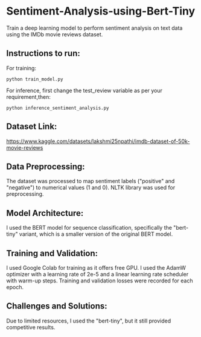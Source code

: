 # Sentiment-Analysis-using-Bert-Tiny
Train a deep learning model to perform sentiment analysis on text data using the IMDb movie reviews dataset.

## Instructions to run:
For training:

``` python train_model.py ```

For inference, first change the test_review variable as per your requirement,then:

``` python inference_sentiment_analysis.py ```

## Dataset Link:
https://www.kaggle.com/datasets/lakshmi25npathi/imdb-dataset-of-50k-movie-reviews

## Data Preprocessing:
The dataset was processed to map sentiment labels ("positive" and "negative") to numerical values (1 and 0).
NLTK library was used for preprocessing.

## Model Architecture:
I used the BERT model for sequence classification, specifically the "bert-tiny" variant, which is a smaller version of the original BERT model. 

## Training and Validation:
I used Google Colab for training as it offers free GPU.
I used the AdamW optimizer with a learning rate of 2e-5 and a linear learning rate scheduler with warm-up steps.
Training and validation losses were recorded for each epoch.

## Challenges and Solutions:
Due to limited resources, I used the "bert-tiny", but it still provided competitive results.
